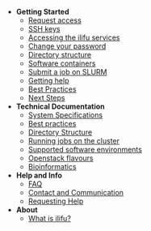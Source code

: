 - **Getting Started**
  - [Request access](getting_started/request_access.md)
  - [SSH keys](getting_started/ssh.md)
  - [Accessing the ilifu services](getting_started/access_ilifu.md)
  - [Change your password](getting_started/change_password.md)
  - [Directory structure](data/directory_structure.md)
  - [Software containers](getting_started/container_environments.md)
  - [Submit a job on SLURM](getting_started/submit_job_slurm.md)
  - [Getting help](getting_started/getting_help.md)
  - [Best Practices](tech_docs/best_practices.md)
  - [Next Steps](getting_started/next_steps.md)
- **Technical Documentation**
  - [System Specifications](tech_docs/specifications.md)
  - [Best practices](tech_docs/best_practices.md)
  - [Directory Structure](data/directory_structure.md)
  - [Running jobs on the cluster](tech_docs/running_jobs.md)
  - [Supported software environments](tech_docs/software_environments.md)
  - [Openstack flavours](openstack/flavours.md)
  - [Bioinformatics](bioinformatics/cbio.md)
- **Help and Info**
  - [FAQ](help/faq.md)
  - [Contact and Communication](help/contact.md)
  - [Requesting Help](help/requesting_help.md)
- **About**
  - [What is ilifu?](about/what_is.md)